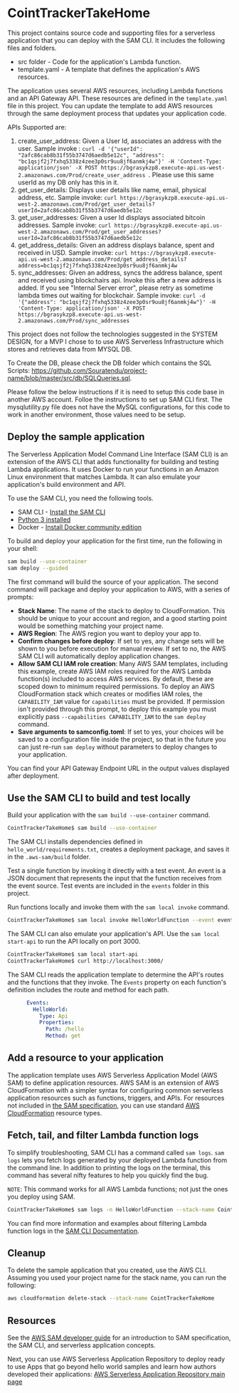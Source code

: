 # CointTrackerTakeHome

This project contains source code and supporting files for a serverless application that you can deploy with the SAM CLI. It includes the following files and folders.

- src folder - Code for the application's Lambda function.
- template.yaml - A template that defines the application's AWS resources.

The application uses several AWS resources, including Lambda functions and an API Gateway API. These resources are defined in the `template.yaml` file in this project. You can update the template to add AWS resources through the same deployment process that updates your application code.

APIs Supported are:
1. create_user_address: Given a User Id, associates an address with the user. Sample invoke : `curl -d '{"userId": "2afc86cab8b31f55b3747d6aedb5e12c", "address": "bc1qsjf2j7fxhq5338z4zee3p0sr9uu8jf6anmkj4w"}' -H 'Content-Type: application/json' -X POST https://bgrasykzp8.execute-api.us-west-2.amazonaws.com/Prod/create_user_address `. Please use this same userId as my DB only has this in it.
2. get_user_details: Displays user details like name, email, physical address, etc. Sample invoke: `curl https://bgrasykzp8.execute-api.us-west-2.amazonaws.com/Prod/get_user_details?userId=2afc86cab8b31f55b3747d6aedb5e12c`
3. get_user_addresses: Given a user Id displays associated bitcoin addresses. Sample invoke: `curl https://bgrasykzp8.execute-api.us-west-2.amazonaws.com/Prod/get_user_addresses?userId=2afc86cab8b31f55b3747d6aedb5e12c`
4. get_address_details: Given an address displays balance, spent and received in USD. Sample invoke: `curl https://bgrasykzp8.execute-api.us-west-2.amazonaws.com/Prod/get_address_details?address=bc1qsjf2j7fxhq5338z4zee3p0sr9uu8jf6anmkj4w`
5. sync_addresses: Given an address, syncs the address balance, spent and received using blockchairs api. Invoke this after a new address is added. If you see "Internal Server error", please retry as sometime lambda times out waiting for blockchair. Sample invoke: `curl -d '{"address": "bc1qsjf2j7fxhq5338z4zee3p0sr9uu8jf6anmkj4w"}' -H 'Content-Type: application/json' -X POST https://bgrasykzp8.execute-api.us-west-2.amazonaws.com/Prod/sync_addresses`

This project does not follow the technologies suggested in the SYSTEM DESIGN, for a MVP I chose to to use AWS Serverless Infrastructure which stores and retrieves data from MYSQL DB.

To Create the DB, please check the DB folder which contains the SQL Scripts: https://github.com/Souratendu/project-name/blob/master/src/db/SQLQueries.sql.


Please follow the below instructions if it is need to setup this code base in another AWS account. Folloe the instructions to set up SAM CLI first.
The mysqlutility.py file does not have the MySQL configurations, for this code to work in another environment, those values need to be setup.

## Deploy the sample application

The Serverless Application Model Command Line Interface (SAM CLI) is an extension of the AWS CLI that adds functionality for building and testing Lambda applications. It uses Docker to run your functions in an Amazon Linux environment that matches Lambda. It can also emulate your application's build environment and API.

To use the SAM CLI, you need the following tools.

* SAM CLI - [Install the SAM CLI](https://docs.aws.amazon.com/serverless-application-model/latest/developerguide/serverless-sam-cli-install.html)
* [Python 3 installed](https://www.python.org/downloads/)
* Docker - [Install Docker community edition](https://hub.docker.com/search/?type=edition&offering=community)

To build and deploy your application for the first time, run the following in your shell:

```bash
sam build --use-container
sam deploy --guided
```

The first command will build the source of your application. The second command will package and deploy your application to AWS, with a series of prompts:

* **Stack Name**: The name of the stack to deploy to CloudFormation. This should be unique to your account and region, and a good starting point would be something matching your project name.
* **AWS Region**: The AWS region you want to deploy your app to.
* **Confirm changes before deploy**: If set to yes, any change sets will be shown to you before execution for manual review. If set to no, the AWS SAM CLI will automatically deploy application changes.
* **Allow SAM CLI IAM role creation**: Many AWS SAM templates, including this example, create AWS IAM roles required for the AWS Lambda function(s) included to access AWS services. By default, these are scoped down to minimum required permissions. To deploy an AWS CloudFormation stack which creates or modifies IAM roles, the `CAPABILITY_IAM` value for `capabilities` must be provided. If permission isn't provided through this prompt, to deploy this example you must explicitly pass `--capabilities CAPABILITY_IAM` to the `sam deploy` command.
* **Save arguments to samconfig.toml**: If set to yes, your choices will be saved to a configuration file inside the project, so that in the future you can just re-run `sam deploy` without parameters to deploy changes to your application.

You can find your API Gateway Endpoint URL in the output values displayed after deployment.

## Use the SAM CLI to build and test locally

Build your application with the `sam build --use-container` command.

```bash
CointTrackerTakeHome$ sam build --use-container
```

The SAM CLI installs dependencies defined in `hello_world/requirements.txt`, creates a deployment package, and saves it in the `.aws-sam/build` folder.

Test a single function by invoking it directly with a test event. An event is a JSON document that represents the input that the function receives from the event source. Test events are included in the `events` folder in this project.

Run functions locally and invoke them with the `sam local invoke` command.

```bash
CointTrackerTakeHome$ sam local invoke HelloWorldFunction --event events/event.json
```

The SAM CLI can also emulate your application's API. Use the `sam local start-api` to run the API locally on port 3000.

```bash
CointTrackerTakeHome$ sam local start-api
CointTrackerTakeHome$ curl http://localhost:3000/
```

The SAM CLI reads the application template to determine the API's routes and the functions that they invoke. The `Events` property on each function's definition includes the route and method for each path.

```yaml
      Events:
        HelloWorld:
          Type: Api
          Properties:
            Path: /hello
            Method: get
```

## Add a resource to your application
The application template uses AWS Serverless Application Model (AWS SAM) to define application resources. AWS SAM is an extension of AWS CloudFormation with a simpler syntax for configuring common serverless application resources such as functions, triggers, and APIs. For resources not included in [the SAM specification](https://github.com/awslabs/serverless-application-model/blob/master/versions/2016-10-31.md), you can use standard [AWS CloudFormation](https://docs.aws.amazon.com/AWSCloudFormation/latest/UserGuide/aws-template-resource-type-ref.html) resource types.

## Fetch, tail, and filter Lambda function logs

To simplify troubleshooting, SAM CLI has a command called `sam logs`. `sam logs` lets you fetch logs generated by your deployed Lambda function from the command line. In addition to printing the logs on the terminal, this command has several nifty features to help you quickly find the bug.

`NOTE`: This command works for all AWS Lambda functions; not just the ones you deploy using SAM.

```bash
CointTrackerTakeHome$ sam logs -n HelloWorldFunction --stack-name CointTrackerTakeHome --tail
```

You can find more information and examples about filtering Lambda function logs in the [SAM CLI Documentation](https://docs.aws.amazon.com/serverless-application-model/latest/developerguide/serverless-sam-cli-logging.html).

## Cleanup

To delete the sample application that you created, use the AWS CLI. Assuming you used your project name for the stack name, you can run the following:

```bash
aws cloudformation delete-stack --stack-name CointTrackerTakeHome
```

## Resources

See the [AWS SAM developer guide](https://docs.aws.amazon.com/serverless-application-model/latest/developerguide/what-is-sam.html) for an introduction to SAM specification, the SAM CLI, and serverless application concepts.

Next, you can use AWS Serverless Application Repository to deploy ready to use Apps that go beyond hello world samples and learn how authors developed their applications: [AWS Serverless Application Repository main page](https://aws.amazon.com/serverless/serverlessrepo/)
